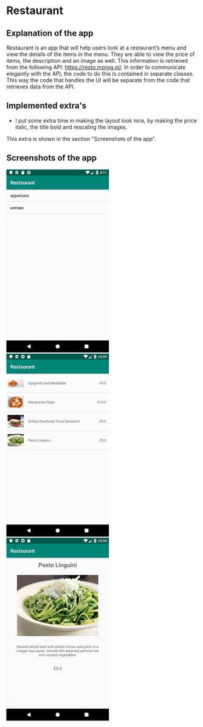 # Restaurant

## Explanation of the app
Restaurant is an app that will help users look at a restaurant’s menu and view the details of the items in the menu. They are able to view the price of items, the description and an image as well. This information is retrieved from the following API: https://resto.mprog.nl/. In order to communicate elegantly with the API, the code to do this is contained in separate classes. This way the code that handles the UI will be separate from the code that retrieves data from the API.

## Implemented extra's
- I put some extra time in making the layout look nice, by making the price italic, the title bold and rescaling the images.

This extra is shown in the section "Screenshots of the app".

## Screenshots of the app
![](https://github.com/Huikie/Restaurant/blob/master/doc/categories.png)
![](https://github.com/Huikie/Restaurant/blob/master/doc/menu.png)
![](https://github.com/Huikie/Restaurant/blob/master/doc/detail.png)


